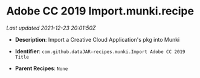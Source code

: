 # Adobe CC 2019 Import.munki.recipe

_Last updated 2021-12-23 20:01:50Z_

- **Description**: Import a Creative Cloud Application's pkg into Munki

- **Identifier**: `com.github.dataJAR-recipes.munki.Import Adobe CC 2019 Title`

- **Parent Recipes**: `None`

